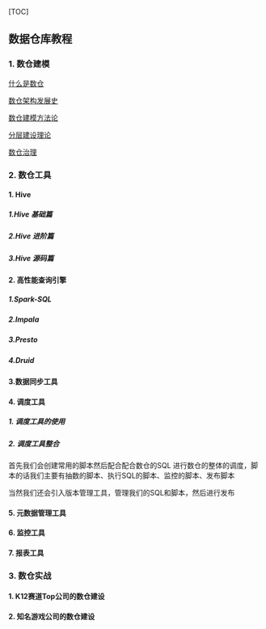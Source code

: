 [TOC]

## 数据仓库教程

### 1. 数仓建模

[什么是数仓]()

[数仓架构发展史]()

[数仓建模方法论]()

[分层建设理论]()

[数仓治理]()

### 2. 数仓工具

#### 1. Hive

##### 1.Hive 基础篇

##### 2.Hive 进阶篇

##### 3.Hive 源码篇

#### 2. 高性能查询引擎

##### 1.Spark-SQL

##### 2.Impala

##### 3.Presto

##### 4.Druid

#### 3.数据同步工具



#### 4. 调度工具

##### 1. 调度工具的使用

##### 2. 调度工具整合

首先我们会创建常用的脚本然后配合配合数仓的SQL 进行数仓的整体的调度，脚本的话我们主要有抽数的脚本、执行SQL的脚本、监控的脚本、发布脚本

当然我们还会引入版本管理工具，管理我们的SQL和脚本，然后进行发布

#### 5. 元数据管理工具

#### 6. 监控工具

#### 7. 报表工具

### 3. 数仓实战

#### 1. K12赛道Top公司的数仓建设

#### 2. 知名游戏公司的数仓建设

